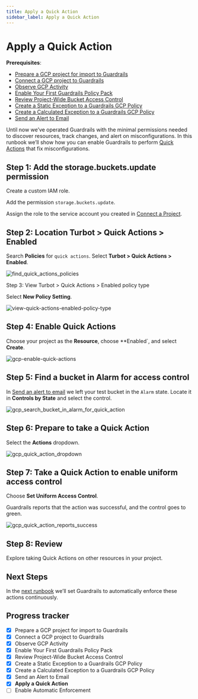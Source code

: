 ```yaml
---
title: Apply a Quick Action
sidebar_label: Apply a Quick Action
---
```



# Apply a Quick Action

**Prerequisites**: 

- [Prepare a GCP project for import to Guardrails](/guardrails/docs/getting-started/getting-started-gcp/prepare-project/)
- [Connect a GCP project to Guardrails](/guardrails/docs/getting-started/getting-started-gcp/connect-project/)
- [Observe GCP Activity](/guardrails/docs/getting-started/getting-started-gcp/observe-gcp-activity/)
- [Enable Your First Guardrails Policy Pack](/guardrails/docs/getting-started/getting-started-gcp/enable-policy-pack/)
- [Review Project-Wide Bucket Access Control](/guardrails/docs/getting-started/getting-started-gcp/review-project-wide/)
- [Create a Static Exception to a Guardrails GCP Policy](/guardrails/docs/getting-started/getting-started-gcp/create-static-exception/)
- [Create a Calculated Exception to a Guardrails GCP Policy](/guardrails/docs/getting-started/getting-started-gcp/create-calculated-exception/)
- [Send an Alert to Email](/guardrails/docs/getting-started/getting-started-gcp/send-alert-to-email/)


Until now we’ve operated Guardrails with the minimal permissions needed to discover resources, track changes, and alert on misconfigurations. In this runbook we’ll show how you can enable Guardrails to perform [Quick Actions](/guardrails/docs/guides/quick-actions) that fix misconfigurations.

## Step 1: Add the storage.buckets.update permission

Create a custom IAM role.

Add the permission `storage.buckets.update`.

Assign the role to the service account you created in [Connect a Project](/guardrails/docs/runbooks/getting-started-gcp/connect-a-project).

## Step 2: Location Turbot > Quick Actions > Enabled

Search **Policies** for `quick actions`. Select **Turbot > Quick Actions > Enabled**.
<p><img alt="find_quick_actions_policies" src="/images/docs/guardrails/getting-started/getting-started-gcp/apply-quick-action/find-quick-actions-policies.png"/></p>

Step 3: View Turbot > Quick Actions > Enabled policy type

Select **New Policy Setting**.
<p><img alt="view-quick-actions-enabled-policy-type" src="/images/docs/guardrails/getting-started/getting-started-gcp/apply-quick-action/view-quick-actions-enabled-policy-type.png"/></p>

## Step 4: Enable Quick Actions

Choose your project as the **Resource**, choose **Enabled`, and select **Create**.  
<p><img alt="gcp-enable-quick-actions" src="/images/docs/guardrails/getting-started/getting-started-gcp/apply-quick-action/gcp-enable-quick-actions.png"/></p>

## Step 5: Find a bucket in Alarm for access control

  
In [Send an alert to email]( /guardrails/docs/runbooks/getting-started-gcp/send-alert-to-email) we left your test bucket in the `Alarm` state. Locate it in **Controls by State** and select the control.  
<p><img alt="gcp_search_bucket_in_alarm_for_quick_action" src="/images/docs/guardrails/getting-started/getting-started-gcp/apply-quick-action/gcp-search-bucket-in-alarm-for-quick-action.png"/></p>

## Step 6: Prepare to take a Quick Action

Select the **Actions** dropdown.
<p><img alt="gcp_quick_action_dropdown" src="/images/docs/guardrails/getting-started/getting-started-gcp/apply-quick-action/gcp-quick-action-dropdown.png"/></p>

## Step 7: Take a Quick Action to enable uniform access control

Choose **Set Uniform Access Control**.  


Guardrails reports that the action was successful, and the control goes to green.  
<p><img alt="gcp_quick_action_reports_success" src="/images/docs/guardrails/getting-started/getting-started-gcp/apply-quick-action/gcp-quick-action-reports-success.png"/></p>

## Step 8: Review

Explore taking Quick Actions on other resources in your project.

## Next Steps

In the [next runbook](/guardrails/docs/runbooks/getting-started-gcp/enable-enforcement) we’ll set Guardrails to automatically enforce these actions continuously.  
  


  
  
  



## Progress tracker

- [x] Prepare a GCP project for import to Guardrails
- [x] Connect a GCP project to Guardrails
- [x] Observe GCP Activity
- [x] Enable Your First Guardrails Policy Pack
- [x] Review Project-Wide Bucket Access Control
- [x] Create a Static Exception to a Guardrails GCP Policy
- [x] Create a Calculated Exception to a Guardrails GCP Policy
- [x] Send an Alert to Email
- [x] **Apply a Quick Action**
- [ ] Enable Automatic Enforcement
